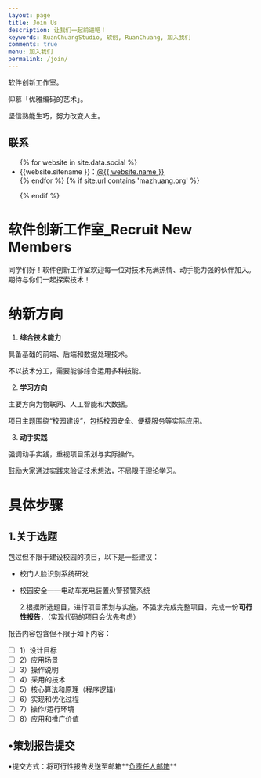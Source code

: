 ```yaml
---
layout: page
title: Join Us
description: 让我们一起前进吧！
keywords: RuanChuangStudio, 软创, RuanChuang, 加入我们
comments: true
menu: 加入我们
permalink: /join/
---
```


软件创新工作室。

仰慕「优雅编码的艺术」。

坚信熟能生巧，努力改变人生。

## 联系

<ul>
{% for website in site.data.social %}
<li>{{website.sitename }}：<a href="{{ website.url }}" target="_blank">@{{ website.name }}</a></li>
{% endfor %}
{% if site.url contains 'mazhuang.org' %}

{% endif %}

</ul>

# 软件创新工作室\_Recruit New Members

同学们好！软件创新工作室欢迎每一位对技术充满热情、动手能力强的伙伴加入。期待与你们一起探索技术！

# 纳新方向

1. **综合技术能力**

具备基础的前端、后端和数据处理技术。

不以技术分工，需要能够综合运用多种技能。

2. **学习方向**

主要方向为物联网、人工智能和大数据。

项目主题围绕“校园建设”，包括校园安全、便捷服务等实际应用。

3. **动手实践**

强调动手实践，重视项目策划与实际操作。

鼓励大家通过实践来验证技术想法，不局限于理论学习。

# 具体步骤

## 1.关于选题

包过但不限于建设校园的项目，以下是一些建议：

- 校门人脸识别系统研发
- 校园安全——电动车充电装置火警预警系统

  2.根据所选题目，进行项目策划与实施，不强求完成完整项目。完成一份**可行性报告**，（实现代码的项目会优先考虑）

报告内容包含但不限于如下内容：

- [ ] 1）设计目标
- [ ] 2）应用场景
- [ ] 3）操作说明
- [ ] 4）采用的技术
- [ ] 5）核心算法和原理（程序逻辑）
- [ ] 6）实现和优化过程
- [ ] 7）操作/运行环境
- [ ] 8）应用和推广价值

## •**策划报告提交**

•提交方式：将可行性报告发送至邮箱**[负责任人邮箱](mailto:binfinity2024@yeah.net)**
